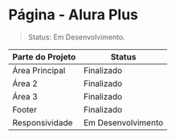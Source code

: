 # Página - Alura Plus

>Status: Em Desenvolvimento.

| Parte do Projeto | Status |
| ---------------- | ------ |
| Área Principal   | Finalizado |
| Área 2   | Finalizado |
| Área 3   | Finalizado |
| Footer  | Finalizado |
| Responsividade | Em Desenvolvimento |
